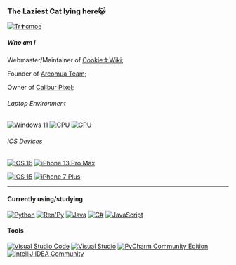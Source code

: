 ### The Laziest Cat lying here🐱

[![Tr✝cmoe](https://github.com/Trcmoe/Trcmoe/assets/88249678/578c6136-dd50-4fb7-b676-9efbca0925aa)](https://lab.nulla.top/ba-logo)

##### Who am I
Webmaster/Maintainer of [Cookie☆Wiki](https://cookie.wiki/%E9%A6%96%E9%A1%B5);

Founder of [Arcomua Team](https://www.arcomua.com/);

Owner of [Calibur Pixel](https://mc.calibur.tv/);

###### Laptop Environment

[![Windows 11](https://img.shields.io/badge/Windows%2011-0078D6?style=flat-square&logo=Microsoft&logoColor=white)](https://www.microsoft.com/windows/windows-11)
[![CPU](https://img.shields.io/badge/CPU-Intel%20i9%2012900H-blue?style=flat-square)](https://www.intel.com/content/www/us/en/products/sku/134599/intel-core-i912900k-processor-30m-cache-up-to-5-20-ghz/specifications.html)
[![GPU](https://img.shields.io/badge/GPU-NVIDIA%20GeForce%20RTX%203060%20Laptop-green?style=flat-square)](https://www.nvidia.com/en-gb/geforce/graphics-cards/30-series/)

###### iOS Devices
[![iOS 16](https://img.shields.io/badge/16-000000?style=flat-square&logo=iOS&logoColor=ffffff)](https://www.apple.com/ios/ios-16/)
[![iPhone 13 Pro Max](https://img.shields.io/badge/iPhone%2013%20Pro%20Max-000000?style=flat-square&logo=Apple&logoColor=white)](https://support.apple.com/kb/SP848)

[![iOS 15](https://img.shields.io/badge/15-000000?style=flat-square&logo=iOS&logoColor=ffffff)](https://www.apple.com/ios/ios-15/)
[![iPhone 7 Plus](https://img.shields.io/badge/iPhone%207%20Plus-000000?style=flat-square&logo=Apple&logoColor=white)](https://support.apple.com/kb/SP744)

---

#### Currently using/studying
[![Python](https://img.shields.io/badge/Python-3776AB.svg?style=flat-square&logo=python&logoColor=white)](https://www.python.org/)
[![Ren'Py](https://img.shields.io/badge/Renpy-FF7F7F.svg?style=flat-square&logo=renpy&logoColor=white)](https://www.renpy.org/)
[![Java](https://img.shields.io/badge/Java-437291.svg?style=flat-square&logo=OpenJDK&logoColor=white)](https://www.java.com/)
[![C#](https://img.shields.io/badge/Csharp-512BD4.svg?style=flat-square&logo=csharp&logoColor=white)](https://dotnet.microsoft.com/en-us/languages/csharp)
[![JavaScript](https://img.shields.io/badge/JavaScript-F7DF1E.svg?style=flat-square&logo=JavaScript&logoColor=white)](https://developer.mozilla.org/en-US/docs/Web/javascript)


#### Tools
[![Visual Studio Code](https://img.shields.io/badge/Visual%20Studio%20Code-0078d7.svg?style=flat-square&logo=visual-studio-code&logoColor=white)](https://code.visualstudio.com/)
[![Visual Studio](https://img.shields.io/badge/Visual%20Studio-512BD4.svg?style=flat-square&logo=visual-studio&logoColor=white)](https://visualstudio.microsoft.com/)
[![PyCharm Community Edition](https://img.shields.io/badge/PyCharm-000000.svg?style=flat-square&logo=PyCharm&logoColor=white)](https://www.jetbrains.com/pycharm/)
[![IntelliJ IDEA Community](https://img.shields.io/badge/IntelliJ%20IDEA-000000.svg?style=flat-square&logo=intellij-idea&logoColor=white)](https://www.jetbrains.com/idea/)

<!--
**Trcmoe/Trcmoe** is a ✨ _special_ ✨ repository because its `README.md` (this file) appears on your GitHub profile.

Here are some ideas to get you started:

- 🔭 I’m currently working on ...
- 🌱 I’m currently learning ...
- 👯 I’m looking to collaborate on ...
- 🤔 I’m looking for help with ...
- 💬 Ask me about ...
- 📫 How to reach me: ...
- 😄 Pronouns: ...
- ⚡ Fun fact: ...
-->
